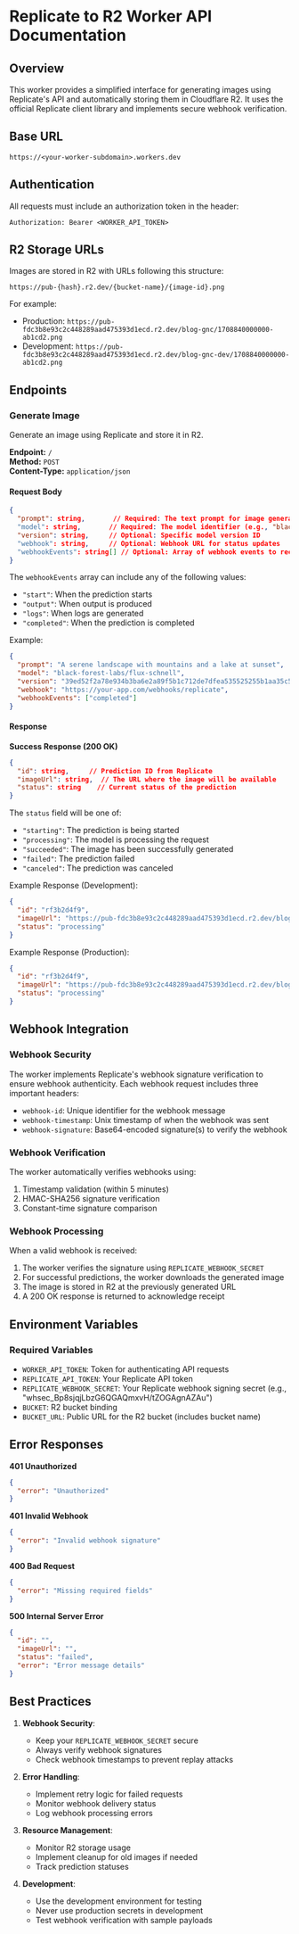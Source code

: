 # Replicate to R2 Worker API Documentation

## Overview
This worker provides a simplified interface for generating images using Replicate's API and automatically storing them in Cloudflare R2. It uses the official Replicate client library and implements secure webhook verification.

## Base URL
```
https://<your-worker-subdomain>.workers.dev
```

## Authentication
All requests must include an authorization token in the header:
```
Authorization: Bearer <WORKER_API_TOKEN>
```

## R2 Storage URLs

Images are stored in R2 with URLs following this structure:
```
https://pub-{hash}.r2.dev/{bucket-name}/{image-id}.png
```

For example:
- Production: `https://pub-fdc3b8e93c2c448289aad475393d1ecd.r2.dev/blog-gnc/1708840000000-ab1cd2.png`
- Development: `https://pub-fdc3b8e93c2c448289aad475393d1ecd.r2.dev/blog-gnc-dev/1708840000000-ab1cd2.png`

## Endpoints

### Generate Image
Generate an image using Replicate and store it in R2.

**Endpoint:** `/`  
**Method:** `POST`  
**Content-Type:** `application/json`

#### Request Body

```json
{
  "prompt": string,       // Required: The text prompt for image generation
  "model": string,       // Required: The model identifier (e.g., "black-forest-labs/flux-schnell")
  "version": string,     // Optional: Specific model version ID
  "webhook": string,     // Optional: Webhook URL for status updates
  "webhookEvents": string[] // Optional: Array of webhook events to receive
}
```

The `webhookEvents` array can include any of the following values:
- `"start"`: When the prediction starts
- `"output"`: When output is produced
- `"logs"`: When logs are generated
- `"completed"`: When the prediction is completed

Example:
```json
{
  "prompt": "A serene landscape with mountains and a lake at sunset",
  "model": "black-forest-labs/flux-schnell",
  "version": "39ed52f2a78e934b3ba6e2a89f5b1c712de7dfea535525255b1aa35c5565e08b",
  "webhook": "https://your-app.com/webhooks/replicate",
  "webhookEvents": ["completed"]
}
```

#### Response

**Success Response (200 OK)**
```json
{
  "id": string,     // Prediction ID from Replicate
  "imageUrl": string,  // The URL where the image will be available
  "status": string    // Current status of the prediction
}
```

The `status` field will be one of:
- `"starting"`: The prediction is being started
- `"processing"`: The model is processing the request
- `"succeeded"`: The image has been successfully generated
- `"failed"`: The prediction failed
- `"canceled"`: The prediction was canceled

Example Response (Development):
```json
{
  "id": "rf3b2d4f9",
  "imageUrl": "https://pub-fdc3b8e93c2c448289aad475393d1ecd.r2.dev/blog-gnc-dev/1708840000000-ab1cd2.png",
  "status": "processing"
}
```

Example Response (Production):
```json
{
  "id": "rf3b2d4f9",
  "imageUrl": "https://pub-fdc3b8e93c2c448289aad475393d1ecd.r2.dev/blog-gnc/1708840000000-ab1cd2.png",
  "status": "processing"
}
```

## Webhook Integration

### Webhook Security
The worker implements Replicate's webhook signature verification to ensure webhook authenticity. Each webhook request includes three important headers:

- `webhook-id`: Unique identifier for the webhook message
- `webhook-timestamp`: Unix timestamp of when the webhook was sent
- `webhook-signature`: Base64-encoded signature(s) to verify the webhook

### Webhook Verification
The worker automatically verifies webhooks using:
1. Timestamp validation (within 5 minutes)
2. HMAC-SHA256 signature verification
3. Constant-time signature comparison

### Webhook Processing
When a valid webhook is received:
1. The worker verifies the signature using `REPLICATE_WEBHOOK_SECRET`
2. For successful predictions, the worker downloads the generated image
3. The image is stored in R2 at the previously generated URL
4. A 200 OK response is returned to acknowledge receipt

## Environment Variables

### Required Variables
- `WORKER_API_TOKEN`: Token for authenticating API requests
- `REPLICATE_API_TOKEN`: Your Replicate API token
- `REPLICATE_WEBHOOK_SECRET`: Your Replicate webhook signing secret (e.g., "whsec_Bp8sjqjLbzG6QGAQmxvH/tZOGAgnAZAu")
- `BUCKET`: R2 bucket binding
- `BUCKET_URL`: Public URL for the R2 bucket (includes bucket name)

## Error Responses

**401 Unauthorized**
```json
{
  "error": "Unauthorized"
}
```

**401 Invalid Webhook**
```json
{
  "error": "Invalid webhook signature"
}
```

**400 Bad Request**
```json
{
  "error": "Missing required fields"
}
```

**500 Internal Server Error**
```json
{
  "id": "",
  "imageUrl": "",
  "status": "failed",
  "error": "Error message details"
}
```

## Best Practices

1. **Webhook Security**:
   - Keep your `REPLICATE_WEBHOOK_SECRET` secure
   - Always verify webhook signatures
   - Check webhook timestamps to prevent replay attacks

2. **Error Handling**:
   - Implement retry logic for failed requests
   - Monitor webhook delivery status
   - Log webhook processing errors

3. **Resource Management**:
   - Monitor R2 storage usage
   - Implement cleanup for old images if needed
   - Track prediction statuses

4. **Development**:
   - Use the development environment for testing
   - Never use production secrets in development
   - Test webhook verification with sample payloads